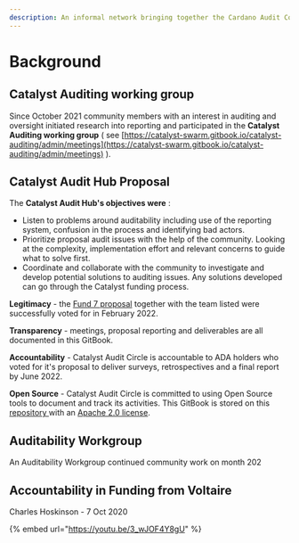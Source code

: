 ```yaml
---
description: An informal network bringing together the Cardano Audit Community
---
```


# Background

## **Catalyst Auditing working group**

Since October 2021 community members with an interest in auditing and oversight initiated research into reporting and participated in the **Catalyst Auditing working group** ( see [https://catalyst-swarm.gitbook.io/catalyst-auditing/admin/meetings](https://catalyst-swarm.gitbook.io/catalyst-auditing/admin/meetings) ).

## **Catalyst Audit Hub Proposal**

The **Catalyst Audit Hub's objectives were** :

* Listen to problems around auditability including use of the reporting system, confusion in the process and identifying bad actors.
* Prioritize proposal audit issues with the help of the community. Looking at the complexity, implementation effort and relevant concerns to guide what to solve first.
* Coordinate and collaborate with the community to investigate and develop potential solutions to auditing issues. Any solutions developed can go through the Catalyst funding process.

**Legitimacy** - the [Fund 7 proposal](https://cardano.ideascale.com/c/idea/381354) together with the team listed were successfully voted for in February 2022.

**Transparency** - meetings, proposal reporting and deliverables are all documented in this GitBook.

**Accountability** - Catalyst Audit Circle is accountable to ADA holders who voted for it's proposal to deliver surveys, retrospectives and a final report by June 2022.

**Open Source** - Catalyst Audit Circle is committed to using Open Source tools to document and track its activities. This GitBook is stored on this [repository ](https://github.com/Catalyst-Auditing/Catalyst-Audit-Circle)with an [Apache 2.0 license](../LICENSE/).

## **Auditability Workgroup**

An Auditability Workgroup continued community work on month 202

## Accountability in Funding from Voltaire

Charles Hoskinson - 7 Oct 2020

{% embed url="https://youtu.be/3_wJOF4Y8gU" %}
